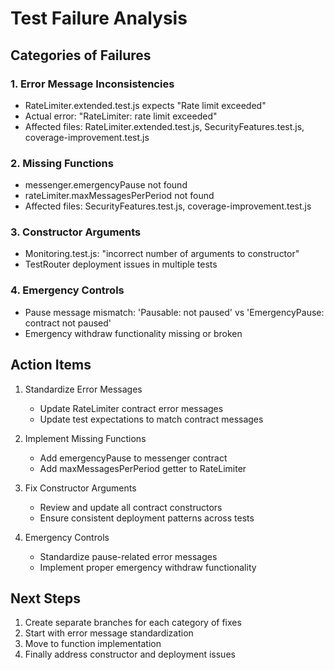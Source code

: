 # Test Failure Analysis

## Categories of Failures

### 1. Error Message Inconsistencies
- RateLimiter.extended.test.js expects "Rate limit exceeded"
- Actual error: "RateLimiter: rate limit exceeded"
- Affected files: RateLimiter.extended.test.js, SecurityFeatures.test.js, coverage-improvement.test.js

### 2. Missing Functions
- messenger.emergencyPause not found
- rateLimiter.maxMessagesPerPeriod not found
- Affected files: SecurityFeatures.test.js, coverage-improvement.test.js

### 3. Constructor Arguments
- Monitoring.test.js: "incorrect number of arguments to constructor"
- TestRouter deployment issues in multiple tests

### 4. Emergency Controls
- Pause message mismatch: 'Pausable: not paused' vs 'EmergencyPause: contract not paused'
- Emergency withdraw functionality missing or broken

## Action Items

1. Standardize Error Messages
   - Update RateLimiter contract error messages
   - Update test expectations to match contract messages

2. Implement Missing Functions
   - Add emergencyPause to messenger contract
   - Add maxMessagesPerPeriod getter to RateLimiter

3. Fix Constructor Arguments
   - Review and update all contract constructors
   - Ensure consistent deployment patterns across tests

4. Emergency Controls
   - Standardize pause-related error messages
   - Implement proper emergency withdraw functionality

## Next Steps
1. Create separate branches for each category of fixes
2. Start with error message standardization
3. Move to function implementation
4. Finally address constructor and deployment issues
